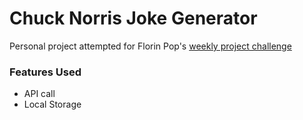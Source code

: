 # Chuck Norris Joke Generator

Personal project attempted for Florin Pop's [weekly project challenge](https://github.com/florinpop17/weekly-projects/blob/master/projects/Week%205%20-%20Chuck%20Norris%20App.md)

### Features Used

- API call
- Local Storage
